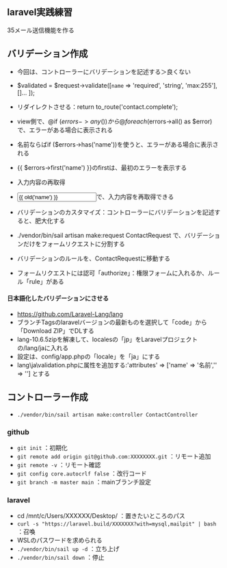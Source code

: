 ## laravel実践練習
35メール送信機能を作る

## バリデーション作成
- 今回は、コントローラーにバリデーションを記述する＞良くない
- $validated = $request->validate([`name` => 'required', 'string', 'max:255'],[]... ]);
- リダイレクトさせる：return to_route('contact.complete');
- view側で、@if ($errors->any())から@foreach ($errors->all() as $error)で、エラーがある場合に表示される
- 名前ならばif ($errors->has('name'))を使うと、エラーがある場合に表示される
- {{ $errors->first('name') }}のfirstは、最初のエラーを表示する

- 入力内容の再取得
- <input id="name" type="text" name="name" value="{{ old('name') }}">で、入力内容を再取得できる

- バリデーションのカスタマイズ：コントローラーにバリデーションを記述すると、肥大化する
- ./vendor/bin/sail artisan make:request ContactRequest で、バリデーションだけをフォームリクエストに分割する
- バリデーションのルールを、ContactRequestに移動する
- フォームリクエストには認可「authorize」：権限フォームに入れるか、ルール「rule」がある

#### 日本語化したバリデーションにさせる
- https://github.com/Laravel-Lang/lang
- ブランチTagsのlaravelバージョンの最新ものを選択して「code」から「Download ZIP」でDLする
- lang-10.6.5zipを解凍して、localesの「jp」をLaravelプロジェクトの/lang/jaに入れる
- 設定は、config/app.phpの「locale」を「ja」にする
- lang\ja\validation.phpに属性を追加する:'attributes' => ['name' => '名前','' => ''] とする

## コントローラー作成
- `./vendor/bin/sail artisan make:controller ContactController`

### github
- `git init` ：初期化
- `git remote add origin git@github.com:XXXXXXXX.git` ：リモート追加
- `git remote -v` ：リモート確認
- `git config core.autocrlf false` ：改行コード
- `git branch -m master main` ：mainブランチ設定

### laravel
- cd /mnt/c/Users/XXXXXX/Desktop/ ：置きたいところのパス
- `curl -s "https://laravel.build/XXXXXXX?with=mysql,mailpit" | bash` ：召喚
- WSLのパスワードを求められる
- `./vendor/bin/sail up -d` ：立ち上げ
- `./vendor/bin/sail down` ：停止

